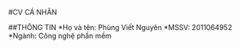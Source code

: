 #CV CÁ NHÂN

##THÔNG TIN
*Họ và tên: Phùng Viết Nguyên 
*MSSV: 2011064952
*Ngành: Công nghệ phần mềm
